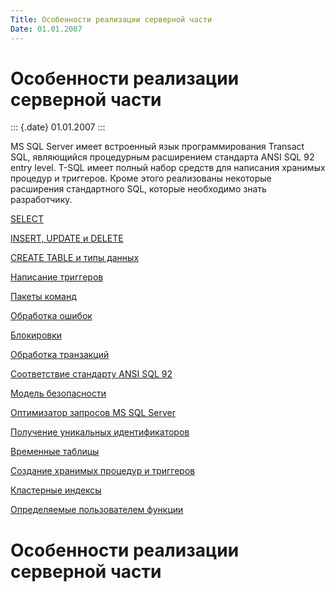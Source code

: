 ```yaml
---
Title: Особенности реализации серверной части
Date: 01.01.2007
---
```



Особенности реализации серверной части
======================================

::: {.date}
01.01.2007
:::

MS SQL Server имеет встроенный язык программирования Transact SQL,
являющийся процедурным расширением стандарта ANSI SQL 92 entry level.
T-SQL имеет полный набор средств для написания хранимых процедур и
триггеров. Кроме этого реализованы некоторые расширения стандартного
SQL, которые необходимо знать разработчику.

[SELECT](77727.htm)

[INSERT, UPDATE и DELETE](77729.htm)

[CREATE TABLE и типы данных](77730.htm)

[Написание триггеров](77731.htm)

[Пакеты команд](77732.htm)

[Обработка ошибок](77733.htm)

[Блокировки](77734.htm)

[Обработка транзакций](77735.htm)

[Соответствие стандарту ANSI SQL 92](77736.htm)

[Модель безопасности](77737.htm)

[Оптимизатор запросов MS SQL Server](77738.htm)

[Получение уникальных идентификаторов](77739.htm)

[Временные таблицы](77740.htm)

[Создание хранимых процедур и триггеров](77742.htm)

[Кластерные индексы](77743.htm)

[Определяемые пользователем функции](77744.htm)

Особенности реализации серверной части
======================================

<!-- TOC -->
